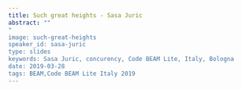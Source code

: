 ```yaml
---
title: Such great heights - Sasa Juric
abstract: ""
"
image: such-great-heights
speaker_id: sasa-juric
type: slides
keywords: Sasa Juric, concurency, Code BEAM Lite, Italy, Bologna
date: 2019-03-28
tags: BEAM,Code BEAM Lite Italy 2019
---
```



